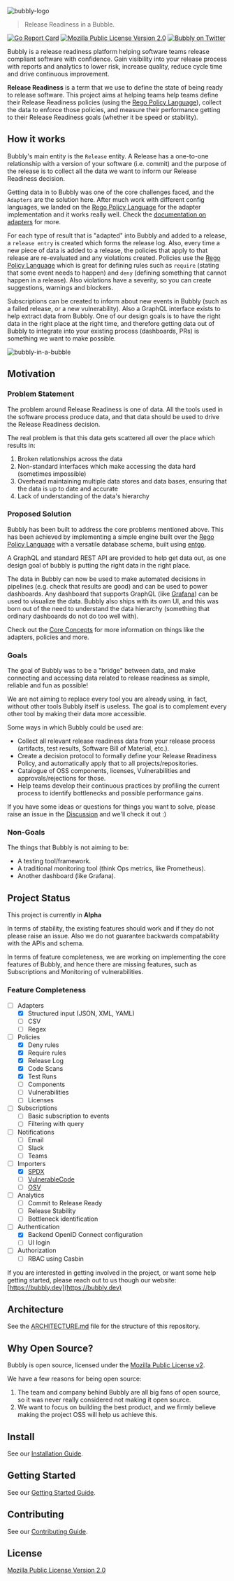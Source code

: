 ![bubbly-logo](/docs/static/img/bubbly-blue-wide.png)

> Release Readiness in a Bubble.

[![Go Report Card](https://goreportcard.com/badge/github.com/valocode/bubbly)](https://goreportcard.com/report/github.com/valocode/bubbly)
[![Mozilla Public License Version 2.0](https://img.shields.io/github/license/valocode/bubbly?color=brightgreen&label=License)](https://opensource.org/licenses/MPL-2.0)
[![Bubbly on Twitter](https://img.shields.io/badge/Follow-bubblydotdev-blue.svg?style=flat&logo=twitter)](https://twitter.com/intent/follow?screen_name=bubblydotdev)

Bubbly is a release readiness platform helping software teams release compliant software with confidence. Gain visibility into your release process with reports and analytics to lower risk, increase quality, reduce cycle time and drive continuous improvement.

**Release Readiness** is a term that we use to define the state of being ready to release software. This project aims at helping teams help teams define their Release Readiness policies (using the [Rego Policy Language](https://www.openpolicyagent.org/docs/latest/policy-language/)), collect the data to enforce those policies, and measure their performance getting to their Release Readiness goals (whether it be speed or stability).

## How it works

Bubbly's main entity is the `Release` entity. A Release has a one-to-one relationship with a version of your software (i.e. commit) and the purpose of the release is to collect all the data we want to inform our Release Readiness decision.

Getting data in to Bubbly was one of the core challenges faced, and the `Adapters` are the solution here.
After much work with different config languages, we landed on the [Rego Policy Language](https://www.openpolicyagent.org/docs/latest/policy-language/) for the adapter implementation and it works really well.
Check the [documentation on adapters](https://docs.bubbly.dev/adapters/adapters) for more.

For each type of result that is "adapted" into Bubbly and added to a release, a `release entry` is created which forms the release log.
Also, every time a new piece of data is added to a release, the policies that apply to that release are re-evaluated and any violations created.
Policies use the [Rego Policy Language](https://www.openpolicyagent.org/docs/latest/policy-language/) which is great for defining rules such as `require` (stating that some event needs to happen) and `deny` (defining something that cannot happen in a release). Also violations have a severity, so you can create suggestions, warnings and blockers.

Subscriptions can be created to inform about new events in Bubbly (such as a failed release, or a new vulnerability).
Also a GraphQL interface exists to help extract data from Bubbly.
One of our design goals is to have the right data in the right place at the right time, and therefore getting data out of Bubbly to integrate into your existing process (dashboards, PRs) is something we want to make possible.

![bubbly-in-a-bubble](docs/static/img/bubbly-in-a-bubble.svg)

## Motivation

### Problem Statement

The problem around Release Readiness is one of data. All the tools used in the software process produce data, and that data should be used to drive the Release Readiness decision.

The real problem is that this data gets scattered all over the place which results in:

1. Broken relationships across the data
2. Non-standard interfaces which make accessing the data hard (sometimes impossible)
3. Overhead maintaining multiple data stores and data bases, ensuring that the data is up to date and accurate
4. Lack of understanding of the data's hierarchy

### Proposed Solution

Bubbly has been built to address the core problems mentioned above. This has been achieved by implementing a simple engine built over the [Rego Policy Language](https://www.openpolicyagent.org/docs/latest/policy-language/) with a versatile database schema, built using [entgo](https://entgo.io/).

A GraphQL and standard REST API are provided to help get data out, as one design goal of bubbly is putting the right data in the right place.

The data in Bubbly can now be used to make automated decisions in pipelines (e.g. check that results are good) and can be used to power dashboards. Any dashboard that supports GraphQL (like [Grafana](https://grafana.com/grafana/)) can be used to visualize the data. Bubbly also ships with its own UI, and this was born out of the need to understand the data hierarchy (something that ordinary dashboards do not do too well with).

Check out the [Core Concepts](https://docs.bubbly.dev/introduction/core-concepts) for more information on things like the adapters, policies and more.

### Goals

The goal of Bubbly was to be a "bridge" between data, and make connecting and accessing data related to release readiness as simple, reliable and fun as possible!

We are not aiming to replace every tool you are already using, in fact, without other tools Bubbly itself is useless. The goal is to complement every other tool by making their data more accessible.

Some ways in which Bubbly could be used are:

* Collect all relevant release readiness data from your release process (artifacts, test results, Software Bill of Material, etc.).
* Create a decision protocol to formally define your Release Readiness Policy, and automatically apply that to all projects/repositories.
* Catalogue of OSS components, licenses, Vulnerabilities and approvals/rejections for those.
* Help teams develop their continuous practices by profiling the current process to identify bottlenecks and possible performance gains.

If you have some ideas or questions for things you want to solve, please raise an issue in the [Discussion](https://github.com/valocode/bubbly/discussions) and we'll check it out :)

### Non-Goals

The things that Bubbly is not aiming to be:

* A testing tool/framework.
* A traditional monitoring tool (think Ops metrics, like Prometheus).
* Another dashboard (like Grafana).

## Project Status

This project is currently in **Alpha**

In terms of stability, the existing features should work and if they do not please raise an issue. Also we do not guarantee backwards compatability with the APIs and schema.

In terms of feature completeness, we are working on implementing the core features of Bubbly, and hence there are missing features, such as Subscriptions and Monitoring of vulnerabilities.

### Feature Completeness

* [ ] Adapters
  * [x] Structured input (JSON, XML, YAML)
  * [ ] CSV
  * [ ] Regex
* [ ] Policies
  * [x] Deny rules
  * [x] Require rules
  * [x] Release Log
  * [x] Code Scans
  * [x] Test Runs
  * [ ] Components
  * [ ] Vulnerabilities
  * [ ] Licenses
* [ ] Subscriptions
  * [ ] Basic subscription to events
  * [ ] Filtering with query
* [ ] Notifications
  * [ ] Email
  * [ ] Slack
  * [ ] Teams
* [ ] Importers
  * [x] [SPDX](https://github.com/spdx/license-list-data)
  * [ ] [VulnerableCode](https://github.com/nexB/vulnerablecode)
  * [ ] [OSV](https://osv.dev/)
* [ ] Analytics
  * [ ] Commit to Release Ready
  * [ ] Release Stability
  * [ ] Bottleneck identification
* [ ] Authentication
  * [x] Backend OpenID Connect configuration
  * [ ] UI login
* [ ] Authorization
  * [ ] RBAC using Casbin

If you are interested in getting involved in the project, or want some help getting started, please reach out to us though our website: [https://bubbly.dev](https://bubbly.dev)

## Architecture

See the [ARCHITECTURE.md](./ARCHITECTURE.md) file for the structure of this repository.

## Why Open Source?

Bubbly is open source, licensed under the [Mozilla Public License v2](LICENSE).

We have a few reasons for being open source:

1. The team and company behind Bubbly are all big fans of open source, so it was never really considered not making it open source.
2. We want to focus on building the best product, and we firmly believe making the project OSS will help us achieve this.

## Install

See our [Installation Guide](https://docs.bubbly.dev/getting-started/getting-started#installation).

## Getting Started

See our [Getting Started Guide](https://docs.bubbly.dev/getting-started/getting-started).

## Contributing

See our [Contributing Guide](./docs/docs/contributing/contributing.md).

## License

[Mozilla Public License Version 2.0](LICENSE)
